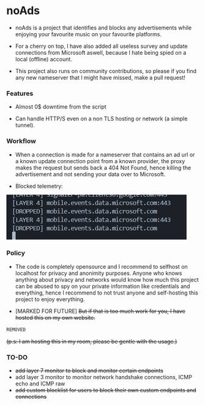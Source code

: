 # noAds

- noAds is a project that identifies and blocks any advertisements while enjoying your favourite music on your favourite platforms.

- For a cherry on top, I have also added all useless survey and update connections from Microsoft aswell, because I hate being spied on a local (offline) account.

- This project also runs on community contributions, so please if you find any new nameserver that I might have missed, make a pull request!

### Features

- Almost 0$ downtime from the script

- Can handle HTTP/S even on a non TLS hosting or network (a simple tunnel).

### Workflow

- When a connection is made for a nameserver that contains an ad url or a known update connection point from a known provider, the proxy makes the request but sends back a 404 Not Found, hence killing the advertisement and not sending your data over to Microsoft.

- Blocked telemetry: 

![blocked telemetry](media/image.png)
### Policy

- The code is completely opensource and I recommend to selfhost on localhost for privacy and anonimity purposes. Anyone who knows anything about privacy and networks would know how much this project can be abused to spy on your private information like credentials and everything, hence I recommend to not trust anyone and self-hosting this project to enjoy everything. 

- [MARKED FOR FUTURE] ~~But if that is too much work for you, I have hosted this on my own website.~~

```bash
REMOVED
```

~~(p.s: I am hosting this in my room, please be gentle with the usage.)~~

### TO-DO

- ~~add layer 7 monitor to block and monitor certain endpoints~~
- add layer 3 monitor to monitor network handshake connections, ICMP echo and ICMP raw
- ~~add custom blocklist for users to block their own custom endpoints and connections~~
